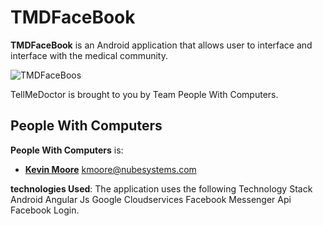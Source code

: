 TMDFaceBook
===============

**TMDFaceBook** is an Android application that allows user to interface and interface with the medical community.

![TMDFaceBoos](http://stream1.gifsoup.com/view4/1812355/70s-show-doctor-o.gif)

TellMeDoctor is brought to you by Team People With Computers.


People With Computers
---------------------

**People With Computers** is:

- [**Kevin Moore**](https://twitter.com/kmoore812) <kmoore@nubesystems.com>


**technologies Used**:
The application uses the following Technology Stack
Android
Angular Js
Google Cloudservices
Facebook Messenger Api
Facebook Login.


